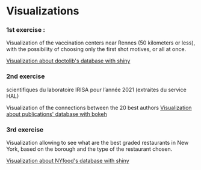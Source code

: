 
<h1>Visualizations</h1>

<h3>1st exercise :</h3>
<p>Visualization of the vaccination centers near Rennes (50 kilometers or less), with the possibility of choosing only the first shot motives, or all at once.</p>
<a href = "https://leoguichard.shinyapps.io/projet_mongodb_doctolib"> Visualization about doctolib's database with shiny</a>


<h3>2nd exercise</h3> scientifiques du laboratoire IRISA pour l’année 2021 (extraites du service HAL)
<p>Visualization of the connections between the 20 best authors 
<a href = "publications_page.html">Visualization about publications' database with bokeh</a>


<h3>3rd exercise</h3>
<p>Visualization allowing to see what are the best graded restaurants in New York, based on the borough and the type of the restaurant chosen.</p>
<a href = "https://leoguichard.shinyapps.io/projet_mongodb_nyfood"> Visualization about NYfood's database with shiny</a>

